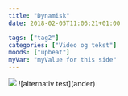 ```yaml
---
title: "Dynamisk"
date: 2018-02-05T11:06:21+01:00

tags: ["tag2"]
categories: ["Video og tekst"]
moods: ["upbeat"]
myVar: "myValue for this side"
---
```



<img src="/images/pete414r.png">
![alternativ test](ander)
